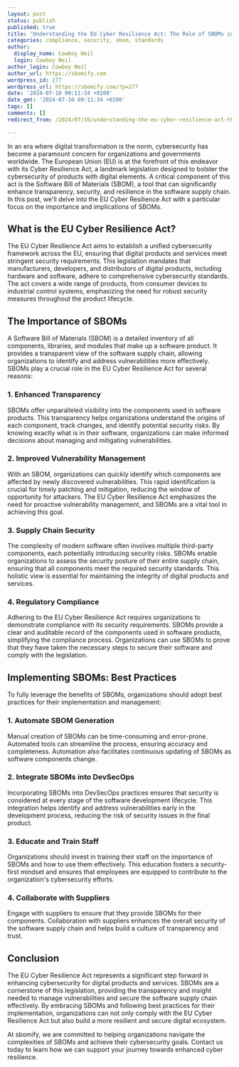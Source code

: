 ```yaml
---
layout: post
status: publish
published: true
title: 'Understanding the EU Cyber Resilience Act: The Role of SBOMs in Enhancing Cybersecurity'
categories: compliance, security, sbom, standards
author:
  display_name: Cowboy Neil
  login: Cowboy Neil
author_login: Cowboy Neil
author_url: https://sbomify.com
wordpress_id: 277
wordpress_url: https://sbomify.com/?p=277
date: '2024-07-10 09:11:34 +0200'
date_gmt: '2024-07-10 09:11:34 +0200'
tags: []
comments: []
redirect_from: /2024/07/10/understanding-the-eu-cyber-resilience-act-the-role-of-sboms-in-enhancing-cybersecurity/

---
```


In an era where digital transformation is the norm, cybersecurity has become a paramount concern for organizations and governments worldwide. The European Union (EU) is at the forefront of this endeavor with its Cyber Resilience Act, a landmark legislation designed to bolster the cybersecurity of products with digital elements. A critical component of this act is the Software Bill of Materials (SBOM), a tool that can significantly enhance transparency, security, and resilience in the software supply chain. In this post, we'll delve into the EU Cyber Resilience Act with a particular focus on the importance and implications of SBOMs.

## What is the EU Cyber Resilience Act?

The EU Cyber Resilience Act aims to establish a unified cybersecurity framework across the EU, ensuring that digital products and services meet stringent security requirements. This legislation mandates that manufacturers, developers, and distributors of digital products, including hardware and software, adhere to comprehensive cybersecurity standards. The act covers a wide range of products, from consumer devices to industrial control systems, emphasizing the need for robust security measures throughout the product lifecycle.

## The Importance of SBOMs

A Software Bill of Materials (SBOM) is a detailed inventory of all components, libraries, and modules that make up a software product. It provides a transparent view of the software supply chain, allowing organizations to identify and address vulnerabilities more effectively. SBOMs play a crucial role in the EU Cyber Resilience Act for several reasons:

### 1. **Enhanced Transparency**

SBOMs offer unparalleled visibility into the components used in software products. This transparency helps organizations understand the origins of each component, track changes, and identify potential security risks. By knowing exactly what is in their software, organizations can make informed decisions about managing and mitigating vulnerabilities.

### 2. **Improved Vulnerability Management**

With an SBOM, organizations can quickly identify which components are affected by newly discovered vulnerabilities. This rapid identification is crucial for timely patching and mitigation, reducing the window of opportunity for attackers. The EU Cyber Resilience Act emphasizes the need for proactive vulnerability management, and SBOMs are a vital tool in achieving this goal.

### 3. **Supply Chain Security**

The complexity of modern software often involves multiple third-party components, each potentially introducing security risks. SBOMs enable organizations to assess the security posture of their entire supply chain, ensuring that all components meet the required security standards. This holistic view is essential for maintaining the integrity of digital products and services.

### 4. **Regulatory Compliance**

Adhering to the EU Cyber Resilience Act requires organizations to demonstrate compliance with its security requirements. SBOMs provide a clear and auditable record of the components used in software products, simplifying the compliance process. Organizations can use SBOMs to prove that they have taken the necessary steps to secure their software and comply with the legislation.

## Implementing SBOMs: Best Practices

To fully leverage the benefits of SBOMs, organizations should adopt best practices for their implementation and management:

### 1. **Automate SBOM Generation**

Manual creation of SBOMs can be time-consuming and error-prone. Automated tools can streamline the process, ensuring accuracy and completeness. Automation also facilitates continuous updating of SBOMs as software components change.

### 2. **Integrate SBOMs into DevSecOps**

Incorporating SBOMs into DevSecOps practices ensures that security is considered at every stage of the software development lifecycle. This integration helps identify and address vulnerabilities early in the development process, reducing the risk of security issues in the final product.

### 3. **Educate and Train Staff**

Organizations should invest in training their staff on the importance of SBOMs and how to use them effectively. This education fosters a security-first mindset and ensures that employees are equipped to contribute to the organization's cybersecurity efforts.

### 4. **Collaborate with Suppliers**

Engage with suppliers to ensure that they provide SBOMs for their components. Collaboration with suppliers enhances the overall security of the software supply chain and helps build a culture of transparency and trust.

## Conclusion

The EU Cyber Resilience Act represents a significant step forward in enhancing cybersecurity for digital products and services. SBOMs are a cornerstone of this legislation, providing the transparency and insight needed to manage vulnerabilities and secure the software supply chain effectively. By embracing SBOMs and following best practices for their implementation, organizations can not only comply with the EU Cyber Resilience Act but also build a more resilient and secure digital ecosystem.

At sbomify, we are committed to helping organizations navigate the complexities of SBOMs and achieve their cybersecurity goals. Contact us today to learn how we can support your journey towards enhanced cyber resilience.
